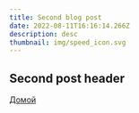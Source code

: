 ```yaml
---
title: Second blog post
date: 2022-08-11T16:16:14.266Z
description: desc
thumbnail: img/speed_icon.svg
---
```


## Second post header

[Домой](/)